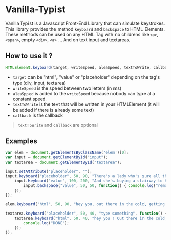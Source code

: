 # Vanilla-Typist

Vanilla Typist is a Javascript Front-End Library that can simulate keystrokes. This library provides the method `keyboard` and `backspace` to HTML Elements. These methods can be used on any HTML Tag with no childrens like `<p>`, `<span>`, empty `<div>`, `<a>` ... And on text input and textareas.

## How to use it ?
```javascript
HTMLElement.keyboard(target, writeSpeed, aleaSpeed, textToWrite, callback);
```

- `target` can be "html", "value" or "placeholder" depending on the tag's type (div, input, textarea)
- `writeSpeed` is the speed between two letters (in ms)
- `aleaSpped` is added to the `writeSpeed` because nobody can type at a constant speed.
- `textToWrite` is the text that will be written in your HTMLElement (it will be added if there is already some text)
- `callback` is the callback

> `textToWrite` and `callback` are optional

## Examples

```javascript
var elem = document.getElementsByClassName('elem')[0];
var input = document.getElementById("input");
var textarea = document.getElementById("textarea");

input.setAttribute("placeholder", "");
input.keyboard("placeholder", 50, 90, "There's a lady who's sure all that glitters is gold", function() {
    input.keyboard("value", 100, 200, "And she's buying a stairway to heaven.", function() {
        input.backspace("value", 50, 50, function() { console.log("removed") });
    });
});

elem.keyboard("html", 50, 90, "hey you, out there in the cold, getting lonely getting old");

textarea.keyboard("placeholder", 50, 40, "type something", function() {
    textarea.keyboard("html", 50, 40, "hey you ! Out there in the cold, getting lonely getting old ... ", function() {
        console.log("DONE");
    });
});
```
